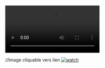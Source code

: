 ![patate](Videos/vdo.mp4) 


//Image cliquable vers lien
[![watch](http://img.youtube.com/vi/watch?v=VTgADEXQAGs&list=RDMMVTgADEXQAGs&start_radio=1/0.jpg)](https://www.youtube.com/watch?v=VTgADEXQAGs&list=RDMMVTgADEXQAGs&start_radio=1)
